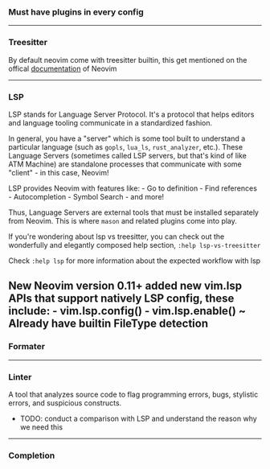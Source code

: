 <h3> Must have plugins in every config </h3>

---
### Treesitter
By default neovim come with treesitter builtin, this get mentioned on the offical [documentation](https://neovim.io/doc/user/treesitter.html) of Neovim

---
### LSP
LSP stands for Language Server Protocol. It's a protocol that helps editors
and language tooling communicate in a standardized fashion.

In general, you have a "server" which is some tool built to understand a particular
language (such as `gopls`, `lua_ls`, `rust_analyzer`, etc.). These Language Servers
(sometimes called LSP servers, but that's kind of like ATM Machine) are standalone
processes that communicate with some "client" - in this case, Neovim!

LSP provides Neovim with features like:
    - Go to definition
    - Find references
    - Autocompletion
    - Symbol Search
    - and more!

Thus, Language Servers are external tools that must be installed separately from
Neovim. This is where `mason` and related plugins come into play.

If you're wondering about lsp vs treesitter, you can check out the wonderfully
and elegantly composed help section, `:help lsp-vs-treesitter`

Check `:help lsp` for more information about the expected workflow with lsp

New Neovim version 0.11+ added new vim.lsp APIs that support natively LSP config, these include:
    - vim.lsp.config()
    - vim.lsp.enable() ~ Already have builtin FileType detection
---
### Formater

---
### Linter
A tool that analyzes source code to flag programming errors, bugs, stylistic errors, and suspicious constructs.
- TODO: conduct a comparison with LSP and understand the reason why we need this

---
### Completion
